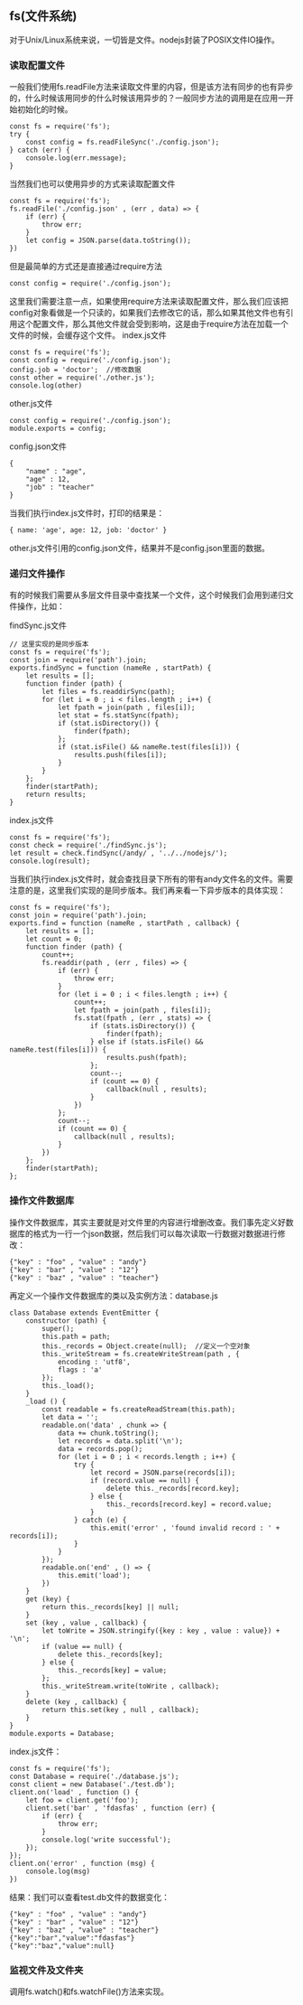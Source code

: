 ## fs(文件系统)
对于Unix/Linux系统来说，一切皆是文件。nodejs封装了POSIX文件IO操作。
### 读取配置文件
一般我们使用fs.readFile方法来读取文件里的内容，但是该方法有同步的也有异步的，什么时候该用同步的什么时候该用异步的？一般同步方法的调用是在应用一开始初始化的时候。
```
const fs = require('fs');
try {
    const config = fs.readFileSync('./config.json');
} catch (err) {
    console.log(err.message);
}
```
当然我们也可以使用异步的方式来读取配置文件

```
const fs = require('fs');
fs.readFile('./config.json' , (err , data) => {
    if (err) {
        throw err;
    }
    let config = JSON.parse(data.toString());
})
```
但是最简单的方式还是直接通过require方法

```
const config = require('./config.json');
```
这里我们需要注意一点，如果使用require方法来读取配置文件，那么我们应该把config对象看做是一个只读的，如果我们去修改它的话，那么如果其他文件也有引用这个配置文件，那么其他文件就会受到影响，这是由于require方法在加载一个文件的时候，会缓存这个文件。
index.js文件
```
const fs = require('fs');
const config = require('./config.json');
config.job = 'doctor';  //修改数据
const other = require('./other.js');
console.log(other)
```
other.js文件
```
const config = require('./config.json');
module.exports = config;
```
config.json文件
```
{
	"name" : "age",
	"age" : 12,
	"job" : "teacher"
}
```
当我们执行index.js文件时，打印的结果是：
```
{ name: 'age', age: 12, job: 'doctor' }
```
other.js文件引用的config.json文件，结果并不是config.json里面的数据。
### 递归文件操作
有的时候我们需要从多层文件目录中查找某一个文件，这个时候我们会用到递归文件操作，比如：

findSync.js文件
```
// 这里实现的是同步版本
const fs = require('fs');
const join = require('path').join;
exports.findSync = function (nameRe , startPath) {
	let results = [];
	function finder (path) {
		let files = fs.readdirSync(path);
		for (let i = 0 ; i < files.length ; i++) {
			let fpath = join(path , files[i]);
			let stat = fs.statSync(fpath);
			if (stat.isDirectory()) {
				finder(fpath);
			};
			if (stat.isFile() && nameRe.test(files[i])) {
				results.push(files[i]);
			}
		}
	};
	finder(startPath);
	return results;
}
```
index.js文件
```
const fs = require('fs');
const check = require('./findSync.js');
let result = check.findSync(/andy/ , '../../nodejs/');
console.log(result);
```
当我们执行index.js文件时，就会查找目录下所有的带有andy文件名的文件。需要注意的是，这里我们实现的是同步版本。我们再来看一下异步版本的具体实现：
```
const fs = require('fs');
const join = require('path').join;
exports.find = function (nameRe , startPath , callback) {
	let results = [];
	let count = 0;
	function finder (path) {
		count++;
		fs.readdir(path , (err , files) => {
			if (err) {
				throw err;
			}
			for (let i = 0 ; i < files.length ; i++) {
				count++;
				let fpath = join(path , files[i]);
				fs.stat(fpath , (err , stats) => {
					if (stats.isDirectory()) {
						finder(fpath);
					} else if (stats.isFile() && nameRe.test(files[i])) {
						results.push(fpath);
					};
					count--;
					if (count == 0) {
						callback(null , results);
					}
				})
			};
			count--;
			if (count == 0) {
				callback(null , results);
			}
		})
	};
	finder(startPath);
};
```
### 操作文件数据库
操作文件数据库，其实主要就是对文件里的内容进行增删改查。我们事先定义好数据库的格式为一行一个json数据，然后我们可以每次读取一行数据对数据进行修改：
```
{"key" : "foo" , "value" : "andy"}
{"key" : "bar" , "value" : "12"}
{"key" : "baz" , "value" : "teacher"}
```
再定义一个操作文件数据库的类以及实例方法：database.js
```
class Database extends EventEmitter {
	constructor (path) {
		super();
		this.path = path;
		this._records = Object.create(null);  //定义一个空对象
		this._writeStream = fs.createWriteStream(path , {
			encoding : 'utf8',
			flags : 'a'
		});
		this._load();
	}
	_load () {
		const readable = fs.createReadStream(this.path);
		let data = '';
		readable.on('data' , chunk => {
			data += chunk.toString();
			let records = data.split('\n');
			data = records.pop();
			for (let i = 0 ; i < records.length ; i++) {
				try {
					let record = JSON.parse(records[i]);
					if (record.value == null) {
						delete this._records[record.key];
					} else {
						this._records[record.key] = record.value;
					}
				} catch (e) {
					this.emit('error' , 'found invalid record : ' + records[i]);
				}
			}
		});
		readable.on('end' , () => {
			this.emit('load');
		})
	}
	get (key) {
		return this._records[key] || null;
	}
	set (key , value , callback) {
		let toWrite = JSON.stringify({key : key , value : value}) + '\n';
		if (value == null) {
			delete this._records[key];
		} else {
			this._records[key] = value;
		};
		this._writeStream.write(toWrite , callback);
	}
	delete (key , callback) {
		return this.set(key , null , callback);
	}
}
module.exports = Database;
```
index.js文件：
```
const fs = require('fs');
const Database = require('./database.js');
const client = new Database('./test.db');
client.on('load' , function () {
	let foo = client.get('foo');
	client.set('bar' , 'fdasfas' , function (err) {
		if (err) {
			throw err;
		}
		console.log('write successful');
	});
});
client.on('error' , function (msg) {
	console.log(msg)
})
```
结果：我们可以查看test.db文件的数据变化：
```
{"key" : "foo" , "value" : "andy"}
{"key" : "bar" , "value" : "12"}
{"key" : "baz" , "value" : "teacher"}
{"key":"bar","value":"fdasfas"}
{"key":"baz","value":null}
```
### 监视文件及文件夹
调用fs.watch()和fs.watchFile()方法来实现。